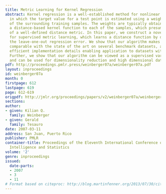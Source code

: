 ```yaml
---
title: Metric Learning for Kernel Regression
abstract: Kernel regression is a well-established method for nonlinear regression
  in which the target value for a test point is estimated using a weighted average
  of the surrounding training samples. The weights are typically obtained by applying
  a distance-based kernel function to each of the samples, which presumes the existence
  of a well-defined distance metric. In this paper, we construct a novel algorithm
  for supervised metric learning, which learns a distance function by directly minimizing
  the leave-one-out regression error. We show that our algorithm makes kernel regression
  comparable with the state of the art on several benchmark datasets, and we provide
  efficient implementation details enabling application to datasets with  O(10k) instances.
  Further, we show that our algorithm can be viewed as a supervised variation of PCA
  and can be used for dimensionality reduction and high dimensional data visualization.
pdf: http://proceedings.pmlr.press/weinberger07a/weinberger07a.pdf
layout: inproceedings
id: weinberger07a
month: 0
firstpage: 612
lastpage: 619
page: 612-619
origpdf: http://jmlr.org/proceedings/papers/v2/weinberger07a/weinberger07a.pdf
sections: 
author:
- given: Kilian Q.
  family: Weinberger
- given: Gerald
  family: Tesauro
date: 2007-03-11
address: San Juan, Puerto Rico
publisher: PMLR
container-title: Proceedings of the Eleventh International Conference on Artificial
  Intelligence and Statistics
volume: '2'
genre: inproceedings
issued:
  date-parts:
  - 2007
  - 3
  - 11
# Format based on citeproc: http://blog.martinfenner.org/2013/07/30/citeproc-yaml-for-bibliographies/
---
```

